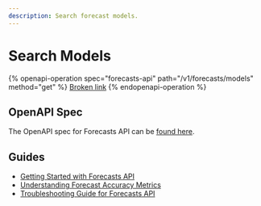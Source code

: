 ```yaml
---
description: Search forecast models.
---
```


# Search Models

{% openapi-operation spec="forecasts-api" path="/v1/forecasts/models" method="get" %}
[Broken link](broken-reference)
{% endopenapi-operation %}

## OpenAPI Spec

The OpenAPI spec for Forecasts API can be [found here](https://api.predicthq.com/docs/?urls.primaryName=Forecasts+API).

## Guides

* [Getting Started with Forecasts API](https://docs.predicthq.com/getting-started/guides/forecasts-api-guides/getting-started)
* [Understanding Forecast Accuracy Metrics](https://docs.predicthq.com/getting-started/guides/forecasts-api-guides/understanding-forecast-accuracy-metrics)
* [Troubleshooting Guide for Forecasts API](https://docs.predicthq.com/getting-started/guides/forecasts-api-guides/troubleshooting)
